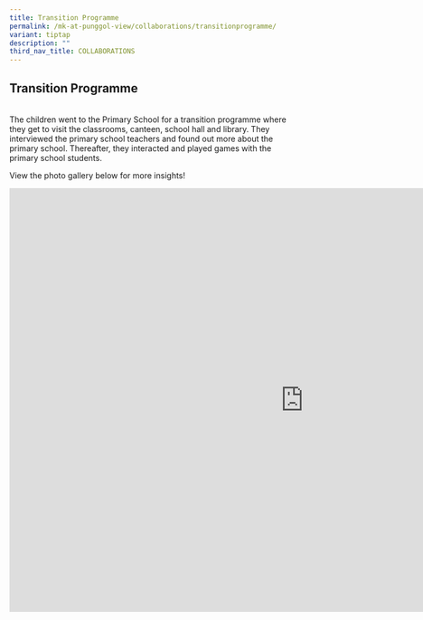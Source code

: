 ```yaml
---
title: Transition Programme
permalink: /mk-at-punggol-view/collaborations/transitionprogramme/
variant: tiptap
description: ""
third_nav_title: COLLABORATIONS
---
```

<h2>Transition Programme</h2><p><br>The children went to the Primary School for a transition programme where they get to visit the classrooms, canteen, school hall and library. They interviewed the primary school teachers and found out more about the primary school. Thereafter, they interacted and played games with the primary school students.</p><p></p><p>View the photo gallery below for more insights!</p><p></p><div class="iframe-wrapper"><iframe height="749" width="1040" allowfullscreen="true" frameborder="0" src="https://docs.google.com/presentation/d/e/2PACX-1vQTmLrFIqaZEUioNa9aisZd2-8PK7D4x1es4VPe8dI00oa-YZ6GkFn9FRlELdfyKw/embed?start=false&amp;loop=false&amp;delayms=3000"></iframe></div><p><br></p><p></p>
